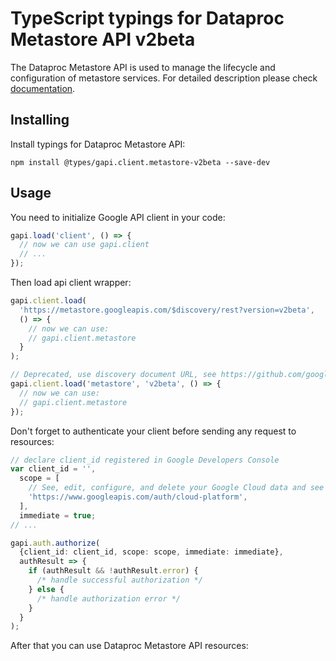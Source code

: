 # TypeScript typings for Dataproc Metastore API v2beta

The Dataproc Metastore API is used to manage the lifecycle and configuration of metastore services.
For detailed description please check [documentation](https://cloud.google.com/dataproc-metastore/docs).

## Installing

Install typings for Dataproc Metastore API:

```
npm install @types/gapi.client.metastore-v2beta --save-dev
```

## Usage

You need to initialize Google API client in your code:

```typescript
gapi.load('client', () => {
  // now we can use gapi.client
  // ...
});
```

Then load api client wrapper:

```typescript
gapi.client.load(
  'https://metastore.googleapis.com/$discovery/rest?version=v2beta',
  () => {
    // now we can use:
    // gapi.client.metastore
  }
);
```

```typescript
// Deprecated, use discovery document URL, see https://github.com/google/google-api-javascript-client/blob/master/docs/reference.md#----gapiclientloadname----version----callback--
gapi.client.load('metastore', 'v2beta', () => {
  // now we can use:
  // gapi.client.metastore
});
```

Don't forget to authenticate your client before sending any request to resources:

```typescript
// declare client_id registered in Google Developers Console
var client_id = '',
  scope = [
    // See, edit, configure, and delete your Google Cloud data and see the email address for your Google Account.
    'https://www.googleapis.com/auth/cloud-platform',
  ],
  immediate = true;
// ...

gapi.auth.authorize(
  {client_id: client_id, scope: scope, immediate: immediate},
  authResult => {
    if (authResult && !authResult.error) {
      /* handle successful authorization */
    } else {
      /* handle authorization error */
    }
  }
);
```

After that you can use Dataproc Metastore API resources: <!-- TODO: make this work for multiple namespaces -->

```typescript

```
